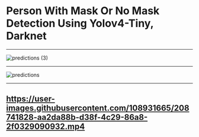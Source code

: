 # Person With Mask Or No Mask Detection Using Yolov4-Tiny, Darknet

------
![predictions (3)](https://user-images.githubusercontent.com/108931665/208661806-07a5e703-6fb1-456b-befa-b9eff8f4d644.jpg)

----
![predictions](https://user-images.githubusercontent.com/108931665/208661853-a9a55cdd-b1ab-4869-808b-be469b552a14.jpg)

----
https://user-images.githubusercontent.com/108931665/208741828-aa2da88b-d38f-4c29-86a8-2f0329090932.mp4
----
